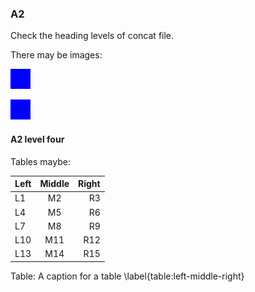 ### A2

Check the heading levels of concat file.

There may be images:

![Caption Text Blue](images/blue.png "Alt Text Blue")

![Caption Text Blue Repeated Image](images/blue.png  "Alt Text Blue Same Repeated Image")

#### A2 level four

Tables maybe:

| Left | Middle | Right |
|:-----|:------:|------:|
| L1   |   M2   |    R3 |
| L4   |   M5   |    R6 |
| L7   |   M8   |    R9 |
| L10  |  M11   |   R12 |
| L13  |  M14   |   R15 |

Table: A caption for a table \label{table:left-middle-right}
